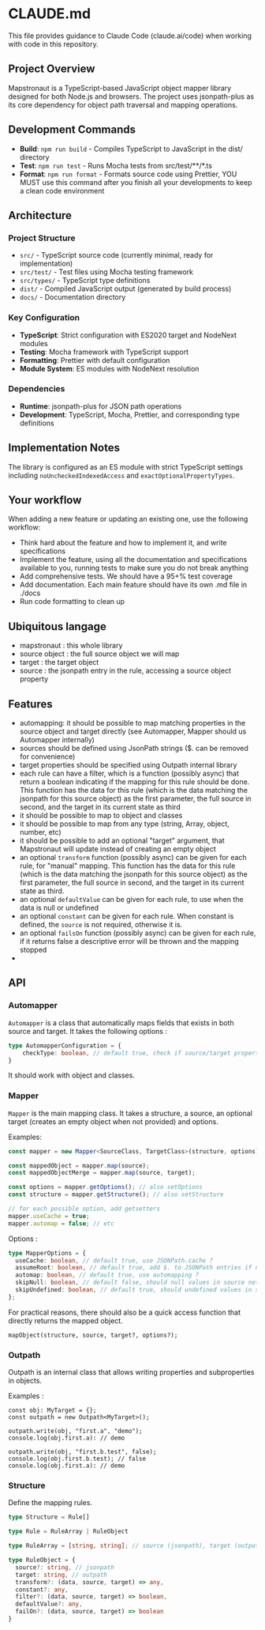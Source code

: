 # CLAUDE.md

This file provides guidance to Claude Code (claude.ai/code) when working with code in this repository.

## Project Overview

Mapstronaut is a TypeScript-based JavaScript object mapper library designed for both Node.js and browsers. The project
uses jsonpath-plus as its core dependency for object path traversal and mapping operations.

## Development Commands

- **Build**: `npm run build` - Compiles TypeScript to JavaScript in the dist/ directory
- **Test**: `npm run test` - Runs Mocha tests from src/test/**/*.ts
- **Format**: `npm run format` - Formats source code using Prettier, YOU MUST use this command after you finish all your
  developments to keep a clean code environment

## Architecture

### Project Structure

- `src/` - TypeScript source code (currently minimal, ready for implementation)
- `src/test/` - Test files using Mocha testing framework
- `src/types/` - TypeScript type definitions
- `dist/` - Compiled JavaScript output (generated by build process)
- `docs/` - Documentation directory

### Key Configuration

- **TypeScript**: Strict configuration with ES2020 target and NodeNext modules
- **Testing**: Mocha framework with TypeScript support
- **Formatting**: Prettier with default configuration
- **Module System**: ES modules with NodeNext resolution

### Dependencies

- **Runtime**: jsonpath-plus for JSON path operations
- **Development**: TypeScript, Mocha, Prettier, and corresponding type definitions

## Implementation Notes

The library is configured as an ES module with strict TypeScript settings including `noUncheckedIndexedAccess` and
`exactOptionalPropertyTypes`.

## Your workflow

When adding a new feature or updating an existing one, use the following workflow:

- Think hard about the feature and how to implement it, and write specifications
- Implement the feature, using all the documentation and specifications available to you, running tests to make sure you
  do not break anything
- Add comprehensive tests. We should have a 95+% test coverage
- Add documentation. Each main feature should have its own .md file in ./docs
- Run code formatting to clean up

## Ubiquitous langage
- mapstronaut : this whole library
- source object : the full source object we will map
- target : the target object
- source : the jsonpath entry in the rule, accessing a source object property

## Features

- automapping: it should be possible to map matching properties in the source object and target directly (see Automapper, Mapper should us Automapper internally)
- sources should be defined using JsonPath strings ($. can be removed for convenience)
- target properties should be specified using Outpath internal library
- each rule can have a filter, which is a function (possibly async) that return a boolean indicating if the mapping for this rule should be done. This function has the data for this rule (which is the data matching the jsonpath for this source object) as the first parameter, the full source in second, and the target in its current state as third
- it should be possible to map to object and classes
- it should be possible to map from any type (string, Array, object, number, etc)
- it should be possible to add an optional "target" argument, that Mapstronaut will update instead of creating an empty object
- an optional `transform` function (possibly async) can be given for each rule, for "manual" mapping. This function has the data for this rule (which is the data matching the jsonpath for this source object) as the first parameter, the full source in second, and the target in its current state as third.
- an optional `defaultValue` can be given for each rule, to use when the data is null or undefined
- an optional `constant` can be given for each rule. When constant is defined, the `source` is not required, otherwise it is.
- an optional `failsOn` function (possibly async) can be given for each rule, if it returns false a descriptive error will be thrown and the mapping stopped 
- 

## API

### Automapper

`Automapper` is a class that automatically maps fields that exists in both source and target. It takes the following options : 
```ts
type AutomapperConfiguration = {
    checkType: boolean, // default true, check if source/target property type matches
}
```

It should work with object and classes.

### Mapper

`Mapper` is the main mapping class. It takes a structure, a source, an optional target (creates an empty object when not provided) and options.

Examples:

```ts
const mapper = new Mapper<SourceClass, TargetClass>(structure, options);

const mappedObject = mapper.map(source);
const mappedObjectMerge = mapper.map(source, target);

const options = mapper.getOptions(); // also setOptions
const structure = mapper.getStructure(); // also setStructure

// for each possible option, add getsetters
mapper.useCache = true;
mapper.automap = false; // etc
```

Options : 

```ts
type MapperOptions = {
  useCache: boolean, // default true, use JSONPath.cache ?
  assumeRoot: boolean, // default true, add $. to JSONPath entries if not present for easier structure configuration
  automap: boolean, // default true, use automapping ?
  skipNull: boolean, // default false, should null values in source not be mapped ?
  skipUndefined: boolean, // default true, should undefined values in source not be mapper ?
};
```

For practical reasons, there should also be a quick access function that directly returns the mapped object.

```
mapObject(structure, source, target?, options?);
```

### Outpath

Outpath is an internal class that allows writing properties and subproperties in objects.

Examples : 
```
const obj: MyTarget = {};
const outpath = new Outpath<MyTarget>();

outpath.write(obj, "first.a", "demo");
console.log(obj.first.a): // demo

outpath.write(obj, "first.b.test", false);
console.log(obj.first.b.test); // false
console.log(obj.first.a): // demo
```


### Structure

Define the mapping rules.

```ts
type Structure = Rule[]

type Rule = RuleArray | RuleObject

type RuleArray = [string, string]; // source (jsonpath), target (outpath)

type RuleObject = {
  source?: string, // jsonpath
  target: string, // outpath
  transform?: (data, source, target) => any,
  constant?: any,
  filter?: (data, source, target) => boolean,
  defaultValue?: any,
  failOn?: (data, source, target) => boolean
}
```